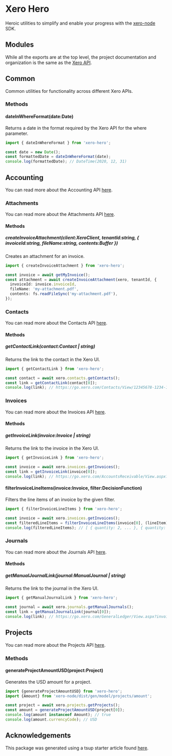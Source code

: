 # Xero Hero

Heroic utilities to simplify and enable your progress with the [xero-node](https://www.npmjs.com/package/xero-node) SDK.

## Modules

While all the exports are at the top level, the project documentation and organization is the same as the [Xero API](https://developer.xero.com/documentation/api/accounting/overview). 

## Common

Common utilities for functionality across different Xero APIs.

### Methods

#### dateInWhereFormat(date:Date)

Returns a date in the format required by the Xero API for the where parameter.

```TypeScript
import { dateInWhereFormat } from 'xero-hero';

const date = new Date();
const formattedDate = dateInWhereFormat(date);
console.log(formattedDate); // DateTime(2020, 12, 31)
```

## Accounting

You can read more about the Accounting API [here](https://developer.xero.com/documentation/api/accounting/overview).

### Attachments

You can read more about the Attachments API [here](https://developer.xero.com/documentation/api/attachments/overview).

#### Methods

##### createInvoiceAttachment(client:XeroClient, tenantId:string, { invoiceId:string, fileName:string, contents:Buffer })

Creates an attachment for an invoice.

```TypeScript
import { createInvoiceAttachment } from 'xero-hero';

const invoice = await getMyInvoice();
const attachment = await createInvoiceAttachment(xero, tenantId, {
  invoiceId: invoice.invoiceId,
  fileName: 'my-attachment.pdf',
  contents: fs.readFileSync('my-attachment.pdf'),
});
```

### Contacts

You can read more about the Contacts API [here](https://developer.xero.com/documentation/api/contacts/overview).

#### Methods

##### getContactLink(contact:Contact | string)

Returns the link to the contact in the Xero UI.

```TypeScript
import { getContactLink } from 'xero-hero';

const contact = await xero.contacts.getContacts();
const link = getContactLink(contact[0]);
console.log(link); // https://go.xero.com/Contacts/View/12345678-1234-1234-1234-123456789012
```

### Invoices

You can read more about the Invoices API [here](https://developer.xero.com/documentation/api/invoices/overview).

#### Methods

##### getInvoiceLink(invoice:Invoice | string)

Returns the link to the invoice in the Xero UI.

```TypeScript
import { getInvoiceLink } from 'xero-hero';

const invoice = await xero.invoices.getInvoices();
const link = getInvoiceLink(invoice[0]);
console.log(link); // https://go.xero.com/AccountsReceivable/View.aspx?InvoiceID=12345678-1234-1234-1234-123456789012
```

#### filterInvoiceLineItems(invoice:Invoice, filter:DecisionFunction<LineItem>)

Filters the line items of an invoice by the given filter.

```TypeScript
import { filterInvoiceLineItems } from 'xero-hero';

const invoice = await xero.invoices.getInvoices();
const filteredLineItems = filterInvoiceLineItems(invoice[0], (lineItem) => lineItem.quantity > 1);
console.log(filteredLineItems); // [ { quantity: 2, ... }, { quantity: 3, ... } ]
```

### Journals

You can read more about the Journals API [here](https://developer.xero.com/documentation/api/journals/overview).

#### Methods

##### getManualJournalLink(journal:ManualJournal | string)

Returns the link to the journal in the Xero UI.

```TypeScript
import { getManualJournalLink } from 'xero-hero';

const journal = await xero.journals.getManualJournals();
const link = getManualJournalLink(journal[0]);
console.log(link); // https://go.xero.com/GeneralLedger/View.aspx?invoiceID=12345678-1234-1234-1234-123456789012
```

## Projects

You can read more about the Projects API [here](https://developer.xero.com/documentation/projects/overview).

### Methods

#### generateProjectAmountUSD(project:Project)

Generates the USD amount for a project.

```TypeScript
import {generateProjectAmountUSD} from 'xero-hero';
import {Amount} from 'xero-node/dist/gen/model/projects/amount';

const project = await xero.projects.getProjects();
const amount = generateProjectAmountUSD(project[0]);
console.log(amount instanceof Amount); // true
console.log(amount.currencyCode); // USD
```

## Acknowledgements

This package was generated using a tsup starter article found [here](https://dev.to/0xkoji/create-a-npm-package-template-with-typescript-and-tsup-328n).
